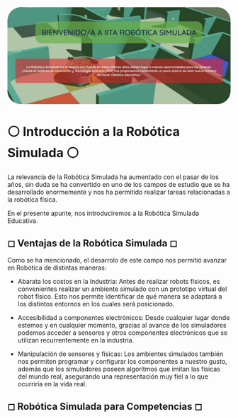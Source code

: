 <img src="media/principal.jpg" alt="Welcome-image" style="border-radius: 30px">

# ⚪ Introducción a la Robótica Simulada ⚪

La relevancia de la Robótica Simulada ha aumentado con el pasar de los años, sin duda se ha convertido en uno de los campos de estudio que se ha desarrollado enormemente y nos ha permitido realizar tareas relacionadas a la robótica física.

En el presente apunte, nos introduciremos a la Robótica Simulada Educativa.

## ◻ Ventajas de la Robótica Simulada ◻

Como se ha mencionado, el desarrolo de este campo nos permitió avanzar en Robótica de distintas maneras:

- Abarata los costos en la Industria: Antes de realizar robots físicos, es convenientes realizar un ambiente simulado con un prototipo virtual del robot físico. Esto nos permite identificar de qué manera se adaptará a los distintos entornos en los cuales será posicionado.

- Accesibilidad a componentes electrónicos: Desde cualquier lugar donde estemos y en cualquier momento, gracias al avance de los simuladores podemos acceder a sensores y otros componentes electrónicos que se utilizan recurrentemente en la industria.

- Manipulación de sensores y físicas: Los ambientes simulados también nos permiten programar y configurar los componentes a nuestro gusto, además que los simuladores poseen algoritmos que imitan las físicas del mundo real, asegurando una representación muy fiel a lo que ocurriría en la vida real.

## ◻ Robótica Simulada para Competencias ◻